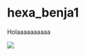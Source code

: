 # hexa_benja1
Holaaaaaaaaaa
<html>
<head>
<title>HOLAAAA</title>
</head>
</body>
<img src="csgoxd.gif"></img>
</html>

